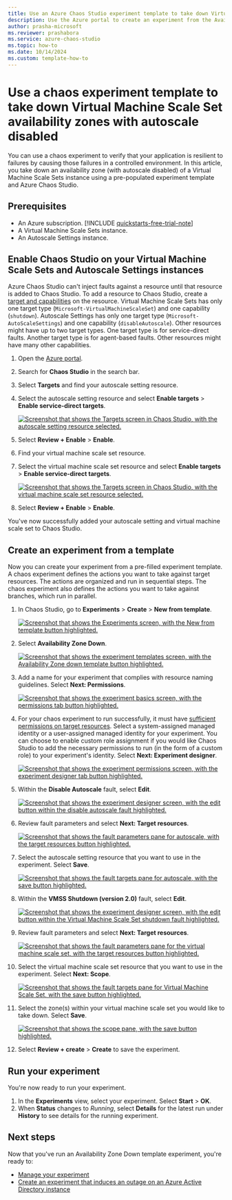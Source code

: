 ```yaml
---
title: Use an Azure Chaos Studio experiment template to take down Virtual Machine Scale Set availability zones with autoscale disabled
description: Use the Azure portal to create an experiment from the Availability Zone Down experiment template.
author: prasha-microsoft
ms.reviewer: prashabora
ms.service: azure-chaos-studio
ms.topic: how-to
ms.date: 10/14/2024
ms.custom: template-how-to
---
```


# Use a chaos experiment template to take down Virtual Machine Scale Set availability zones with autoscale disabled

You can use a chaos experiment to verify that your application is resilient to failures by causing those failures in a controlled environment. In this article, you take down an availability zone (with autoscale disabled) of a Virtual Machine Scale Sets instance using a pre-populated experiment template and Azure Chaos Studio.

## Prerequisites

- An Azure subscription. [!INCLUDE [quickstarts-free-trial-note](~/reusable-content/ce-skilling/azure/includes/quickstarts-free-trial-note.md)]
- A Virtual Machine Scale Sets instance.
- An Autoscale Settings instance.

## Enable Chaos Studio on your Virtual Machine Scale Sets and Autoscale Settings instances

Azure Chaos Studio can't inject faults against a resource until that resource is added to Chaos Studio. To add a resource to Chaos Studio, create a [target and capabilities](chaos-studio-targets-capabilities.md) on the resource. Virtual Machine Scale Sets has only one target type (`Microsoft-VirtualMachineScaleSet`) and one capability (`shutdown`). Autoscale Settings has only one target type (`Microsoft-AutoScaleSettings`) and one capability (`disableAutoscale`). Other resources might have up to two target types. One target type is for service-direct faults. Another target type is for agent-based faults. Other resources might have many other capabilities.

1. Open the [Azure portal](https://portal.azure.com).
1. Search for **Chaos Studio** in the search bar.
1. Select **Targets** and find your autoscale setting resource.
1. Select the autoscale setting resource and select **Enable targets** > **Enable service-direct targets**.

      [![Screenshot that shows the Targets screen in Chaos Studio, with the autoscale setting resource selected.](images/chaos-studio-tutorial-availability-zone-down-portal/target-enable-one.png) ](images/chaos-studio-tutorial-availability-zone-down-portal/target-enable-one.png#lightbox)
1. Select **Review + Enable** > **Enable**.
1. Find your virtual machine scale set resource.
1. Select the virtual machine scale set resource and select **Enable targets** > **Enable service-direct targets**.

      [![Screenshot that shows the Targets screen in Chaos Studio, with the virtual machine scale set resource selected.](images/chaos-studio-tutorial-availability-zone-down-portal/target-enable-two.png) ](images/chaos-studio-tutorial-availability-zone-down-portal/target-enable-two.png#lightbox)
1. Select **Review + Enable** > **Enable**.

You've now successfully added your autoscale setting and virtual machine scale set to Chaos Studio.

## Create an experiment from a template

Now you can create your experiment from a pre-filled experiment template. A chaos experiment defines the actions you want to take against target resources. The actions are organized and run in sequential steps. The chaos experiment also defines the actions you want to take against branches, which run in parallel.

1. In Chaos Studio, go to **Experiments** > **Create** > **New from template**.

   [![Screenshot that shows the Experiments screen, with the New from template button highlighted.](images/chaos-studio-tutorial-availability-zone-down-portal/create-from.png)](images/chaos-studio-tutorial-availability-zone-down-portal/create-from.png#lightbox)
1. Select **Availability Zone Down**.

   [![Screenshot that shows the experiment templates screen, with the Availability Zone down template button highlighted.](images/chaos-studio-tutorial-availability-zone-down-portal/template-selection.png)](images/chaos-studio-tutorial-availability-zone-down-portal/template-selection.png#lightbox)
1. Add a name for your experiment that complies with resource naming guidelines. Select **Next: Permissions**.

   [![Screenshot that shows the experiment basics screen, with the permissions tab button highlighted.](images/chaos-studio-tutorial-availability-zone-down-portal/basics.png)](images/chaos-studio-tutorial-availability-zone-down-portal/basics.png#lightbox)
1. For your chaos experiment to run successfully, it must have [sufficient permissions on target resources](chaos-studio-permissions-security.md). Select a system-assigned managed identity or a user-assigned managed identity for your experiment. You can choose to enable custom role assignment if you would like Chaos Studio to add the necessary permissions to run (in the form of a custom role) to your experiment's identity. Select **Next: Experiment designer**.

   [![Screenshot that shows the experiment permissions screen, with the experiment designer tab button highlighted.](images/chaos-studio-tutorial-availability-zone-down-portal/permissions-page.png)](images/chaos-studio-tutorial-availability-zone-down-portal/permissions-page.png#lightbox)
1. Within the **Disable Autoscale** fault, select **Edit**.

   [![Screenshot that shows the experiment designer screen, with the edit button within the disable autoscale fault highlighted.](images/chaos-studio-tutorial-availability-zone-down-portal/fault-one-edit.png)](images/chaos-studio-tutorial-availability-zone-down-portal/fault-one-edit.png#lightbox)
1. Review fault parameters and select **Next: Target resources**.

   [![Screenshot that shows the fault parameters pane for autoscale, with the target resources button highlighted.](images/chaos-studio-tutorial-availability-zone-down-portal/fault-one-details.png)](images/chaos-studio-tutorial-availability-zone-down-portal/fault-one-details.png#lightbox)
1. Select the autoscale setting resource that you want to use in the experiment. Select **Save**.

   [![Screenshot that shows the fault targets pane for autoscale, with the save button highlighted.](images/chaos-studio-tutorial-availability-zone-down-portal/fault-one-target.png)](images/chaos-studio-tutorial-availability-zone-down-portal/fault-one-target.png#lightbox)
1. Within the **VMSS Shutdown (version 2.0)** fault, select **Edit**.

   [![Screenshot that shows the experiment designer screen, with the edit button within the Virtual Machine Scale Set shutdown fault highlighted.](images/chaos-studio-tutorial-availability-zone-down-portal/fault-two-edit.png)](images/chaos-studio-tutorial-availability-zone-down-portal/fault-two-edit.png#lightbox)
1. Review fault parameters and select **Next: Target resources**.

   [![Screenshot that shows the fault parameters pane for the virtual machine scale set, with the target resources button highlighted.](images/chaos-studio-tutorial-availability-zone-down-portal/fault-two-details.png)](images/chaos-studio-tutorial-availability-zone-down-portal/fault-two-details.png#lightbox)
1. Select the virtual machine scale set resource that you want to use in the experiment. Select **Next: Scope**.

   [![Screenshot that shows the fault targets pane for Virtual Machine Scale Set, with the save button highlighted.](images/chaos-studio-tutorial-availability-zone-down-portal/fault-two-target.png)](images/chaos-studio-tutorial-availability-zone-down-portal/fault-two-target.png#lightbox)
1. Select the zone(s) within your virtual machine scale set you would like to take down. Select **Save**.

   [![Screenshot that shows the scope pane, with the save button highlighted.](images/chaos-studio-tutorial-availability-zone-down-portal/scope.png)](images/chaos-studio-tutorial-availability-zone-down-portal/scope.png#lightbox)
1. Select **Review + create** > **Create** to save the experiment.

## Run your experiment
You're now ready to run your experiment.

1. In the **Experiments** view, select your experiment. Select **Start** > **OK**.
1. When **Status** changes to *Running*, select **Details** for the latest run under **History** to see details for the running experiment.

## Next steps
Now that you've run an Availability Zone Down template experiment, you're ready to:
- [Manage your experiment](chaos-studio-run-experiment.md)
- [Create an experiment that induces an outage on an Azure Active Directory instance](chaos-studio-tutorial-aad-outage-portal.md)

